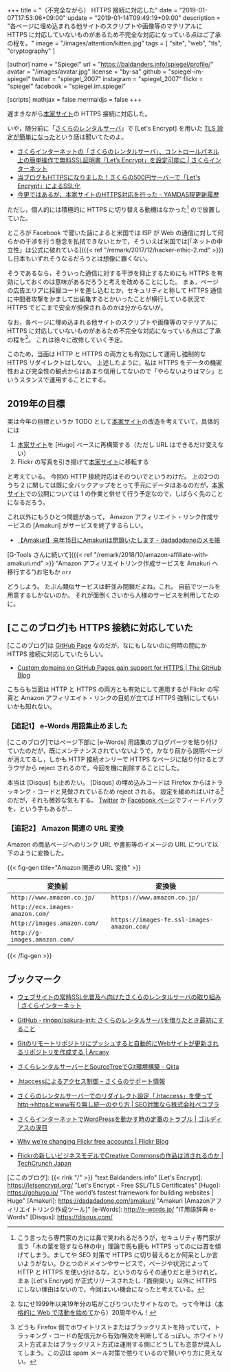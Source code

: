 +++
title = "（不完全ながら） HTTPS 接続に対応した"
date = "2019-01-07T17:53:06+09:00"
update = "2019-01-14T09:49:19+09:00"
description = "各ページに埋め込まれる他サイトのスクリプトや画像等のマテリアルに HTTPS に対応していないものがあるため不完全な対応になっている点はご了承の程を。"
image = "/images/attention/kitten.jpg"
tags = [ "site", "web", "tls", "cryptography" ]

[author]
  name      = "Spiegel"
  url       = "https://baldanders.info/spiegel/profile/"
  avatar    = "/images/avatar.jpg"
  license   = "by-sa"
  github    = "spiegel-im-spiegel"
  twitter   = "spiegel_2007"
  instagram = "spiegel_2007"
  flickr    = "spiegel"
  facebook  = "spiegel.im.spiegel"

[scripts]
  mathjax = false
  mermaidjs = false
+++

遅まきながら[本家サイト]の HTTPS 接続に対応した。

いや，随分前に「[さくらのレンタルサーバ](https://www.sakura.ne.jp/)」で [Let's Encrypt] を用いた [TLS 設定が簡単になった](https://www.sakura.ne.jp/function/freessl.html "無料SSLサーバー証明書 Let's Encrypt - レンタルサーバーはさくらインターネット")という話は聞いてたのよ。

- [さくらインターネットの「さくらのレンタルサーバ」、コントロールパネル上の簡単操作で無料SSL証明書「Let’s Encrypt」を設定可能に | さくらインターネット](https://www.sakura.ad.jp/information/pressreleases/2017/10/10/90197/)
- [当ブログもHTTPSになりました！さくらの500円サーバーで「Let's Encrypt」によるSSL化](https://chalow.net/2018-01-14-1.html)
- [今更ではあるが、本家サイトのHTTPS対応を行った - YAMDAS現更新履歴](http://d.hatena.ne.jp/yomoyomo/20180420/https)

ただし，個人的には積極的に HTTPS に切り替える動機はなかった[^tls1] ので放置していた。

[^tls1]: こう言ったら専門家の方には鼻で笑われるだろうが，セキュリティ専門家が言う「木の葉を隠すなら林の中」理論で馬も鹿も HTTPS ってのには首を傾げてしまう。ましてや SEO 対策で HTTPS に切り替えるとか阿呆としか言いようがない。ひとつのドメインやサービスで，ページや状況によって HTTP と HTTPS を使い分けるな，というのならその通りだと思うけれど。まぁ [Let's Encrypt] が正式リリースされたし「面倒臭い」以外に HTTPS にしない理由はないので，今回はいい機会になったと考えている。

ところが Facebook で聞いた話によると米国では ISP が Web の通信に対して何らかの干渉を行う懸念を払拭できないとかで，そういえば米国では[「ネットの中立性」は公式に破れている]({{< ref "/remark/2017/12/hacker-ethic-2.md" >}})し日本もいずれそうなるだろうとは想像に難くない。

そうであるなら，そういった通信に対する干渉を抑止するためにも HTTPS を有効にしておくのは意味があるだろうと考えを改めることにした。
まぁ，ページの広告エリアに採掘コードを差し込むとか，セキュリティと称して HTTPS 通信に中間者攻撃をかまして出歯亀するとかいったことが横行している状況で HTTPS でどこまで安全が担保されるのかは分からないが。

なお，各ページに埋め込まれる他サイトのスクリプトや画像等のマテリアルに HTTPS に対応していないものがあるため不完全な対応になっている点はご了承の程を[^site1]。
これは徐々に改修していく予定。

[^site1]: なにせ1999年以来19年分の垢がこびりついたサイトなので。って今年は（[本格的に Web で活動を始めて](https://baldanders.info/spiegel/log/)から）20周年やん！

このため，当面は HTTP と HTTPS の両方とも有効にして運用し強制的な HTTPS リダイレクトはしない。
上述したように，私は HTTPS をデータの機密性および完全性の観点からはあまり信用してないので「やらないよりはマシ」というスタンスで運用することにする。

## 2019年の目標

実は今年の目標というか TODO として[本家サイト]の改造を考えていて，具体的には

1. [本家サイト]を [Hugo] ベースに再構築する（ただし URL はできるだけ変えない）
2. Flickr の写真を引き揚げて[本家サイト]に移転する

と考えている。
今回の HTTP 接続対応はそのついでというわけだ。
上の2つのうち 2 に関しては既に全バックアップをとって手元にデータはあるのだが，[本家サイト]での公開については 1 の作業と併せて行う予定なので，しばらく先のことになるだろう。

これ以外にもうひとつ問題があって， Amazon アフィリエイト・リンク作成サービスの [Amakuri] がサービスを終了するらしい。

- [【Amakuri】来年15日にAmakuriは閉鎖いたします - dadadadoneのメモ帳](https://blog.dadadadone.com/archives/235)

[G-Tools さんに続いて]({{< ref "/remark/2018/10/amazon-affiliate-with-amakuri.md" >}} "Amazon アフィリエイトリンク作成サービスを Amakuri へ移行する")お宅もか `orz`

どうしよう。
たぶん類似サービスは軒並み閉鎖だよね，これ。
自前でツールを用意するしかないのか。
それが面倒くさいから人様のサービスを利用してたのに。

## [ここのブログ]も  HTTPS 接続に対応していた

[ここのブログ]は [GitHub Page](https://github.com/spiegel-im-spiegel/spiegel-im-spiegel.github.io "") なのだが，なにもしないのに何時の間にか HTTPS 接続に対応していたらしい。

- [Custom domains on GitHub Pages gain support for HTTPS | The GitHub Blog](https://blog.github.com/2018-05-01-github-pages-custom-domains-https/)

こちらも当面は HTTP と HTTPS の両方とも有効にして運用するが Flickr の写真と Amazon アフィリエイト・リンクの目処が立てば HTTPS 強制にしてもいいかも知れない。

### 【追記1】 e-Words 用語集止めました

[ここのブログ]ではページ下部に [e-Words] 用語集のブログパーツを貼り付けていたのだが，既にメンテナンスされていないようで，かなり前から説明ページが消えてるし，しかも HTTP 接続オンリーで HTTPS なページに貼り付けるとブラウザから reject されるので，今回を機に削除することにした。

本当は [Disqus] も止めたい。
[Disqus] の埋め込みコードは Firefox からはトラッキング・コードと見做されているため reject される。
設定を緩めればいける[^dq1] のだが，それも微妙な気もする。
[Twitter](https://twitter.com/spiegel_2007) か [Facebook ページ](https://www.facebook.com/baldanders.info/ "Baldanders.info")でフィードバックを，という手もあるが...

[^dq1]: どうも Firefox 側でホワイトリストまたはブラックリストを持っていて，トラッキング・コードの配信元から有効/無効を判断してるっぽい。ホワイトリスト方式またはブラックリスト方式は運用する側にどうしても恣意が混入してしまう。この辺は spam メール対策で懲りているので賢いやり方に見えない。

### 【追記2】 Amazon 関連の URL 変換

Amazon の商品ページへのリンク URL や書影等のイメージの URL について以下のように変換した。

{{< fig-gen title="Amazon 関連の URL 変換" >}}

<style>
main table.amazon th  {
  vertical-align:middle;
  text-align: center;
}
main table.amazon td  {
  vertical-align:middle;
  text-align: left;
}
</style>
<table class="amazon">
<thead>
    <tr>
        <th>変換前</th>
        <th>変換後</th>
    </tr>
</thead><tbody>
    <tr>
        <td><code>http://www.amazon.co.jp/</code></td>
        <td><code>https://www.amazon.co.jp/</code></td>
    </tr><tr>
        <td><code>http://ecx.images-amazon.com/</code></td>
        <td rowspan="3"><code>https://images-fe.ssl-images-amazon.com/</code></td>
    </tr><tr>
        <td><code>http://images.amazon.com/</code></td>
    </tr><tr>
        <td><code>http://g-images.amazon.com/</code></td>
    </tr>
</tbody>
</table>

{{< /fig-gen >}}


## ブックマーク

- [ウェブサイトの常時SSL化普及へ向けたさくらのレンタルサーバの取り組み | さくらインターネット](https://www.sakura.ad.jp/information/news/2018/12/19/1968198392/)
- [GitHub - rinopo/sakura-init: さくらのレンタルサーバを借りたとき最初にすること](https://github.com/rinopo/sakura-init)
- [Gitのリモートリポジトリにプッシュすると自動的にWebサイトが更新されるリポジトリを作成する |  Arcany](https://tapioca-hiroyuki.net/?blog=git0320)
- [さくらレンタルサーバーとSourceTreeでGit環境構築 - Qiita](https://qiita.com/zprodev/items/0a16bc51866ee6a7a102)
- [.htaccessによるアクセス制御 – さくらのサポート情報](https://help.sakura.ad.jp/hc/ja/articles/206054622)
- [さくらのレンタルサーバーでのリダイレクト設定「.htaccess」を使ってhttp→httpsとwww有り無し統一のやり方 | SEO対策なら株式会社ペコプラ](https://pecopla.net/seo-column/sakura-server-redirect-method)
- [さくらインターネットでWordPressを動かす時の定番のトラブル | ゴルディアスの涙目](https://gordiustears.net/trouble-with-wordpress-on-sakura-internet/)

- [Why we’re changing Flickr  free accounts | Flickr Blog](https://blog.flickr.net/en/2018/11/01/changing-flickr-free-accounts-1000-photos/)
- [Flickrの新しいビジネスモデルでCreative Commonsの作品は消されるのか  |  TechCrunch Japan](https://jp.techcrunch.com/2018/11/03/2018-11-02-flickrs-new-business-model-could-see-works-deleted-from-creative-commons/)

[本家サイト]: https://baldanders.info/ "Baldanders.info"
[ここのブログ]: {{< rlnk "/" >}} "text.Baldanders.info"
[Let's Encrypt]: https://letsencrypt.org/ "Let's Encrypt - Free SSL/TLS Certificates"
[Hugo]: https://gohugo.io/ "The world’s fastest framework for building websites | Hugo"
[Amakuri]: https://dadadadone.com/amakuri/ "Amakuri [Amazonアフィリエイトリンク作成ツール]"
[e-Words]: http://e-words.jp/ "IT用語辞典 e-Words"
[Disqus]: https://disqus.com/
